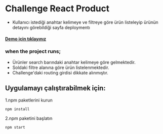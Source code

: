 # Challenge React Product

- Kullanıcı istediği anahtar kelimeye ve filtreye göre ürün listeleyip ürünün detayını görebildiği sayfa deploymentı

#### [Demo için tıklayınız](https://syilmazcelik-challenge-react-product.netlify.app/)


### when the project runs;

- Ürünler search barındaki anahtar kelimeye göre gelmektedir.
- Soldaki filtre alanına göre ürün listelenmektedir.
- Challenge'daki routing girdisi dikkate alınmıştır.

## Uygulamayı çalıştırabilmek için:

1.npm paketlerini kurun

```
npm install
```

2.npm paketini başlatın

```
npm start
```

